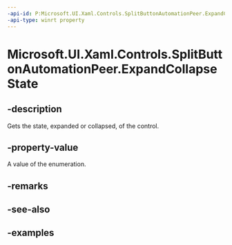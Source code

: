 ```yaml
---
-api-id: P:Microsoft.UI.Xaml.Controls.SplitButtonAutomationPeer.ExpandCollapseState
-api-type: winrt property
---
```

<!-- Property syntax.
public ExpandCollapseState ExpandCollapseState { get; }
-->

# Microsoft.UI.Xaml.Controls.SplitButtonAutomationPeer.ExpandCollapseState


## -description

Gets the state, expanded or collapsed, of the control.


## -property-value

A value of the enumeration.


## -remarks


## -see-also


## -examples



